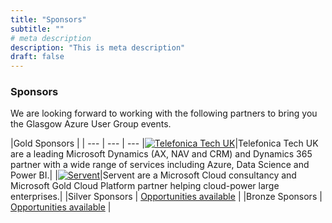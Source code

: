 ```yaml
---
title: "Sponsors"
subtitle: ""
# meta description
description: "This is meta description"
draft: false
---
```


### Sponsors

We are looking forward to working with the following partners to bring you the Glasgow Azure User Group events.

|Gold Sponsors |   |
--- | --- | --- 
|[![Telefonica Tech UK](/images/telefonica.png)](https://telefonicatech.uk/)|Telefonica Tech UK are a leading Microsoft Dynamics (AX, NAV and CRM) and Dynamics 365 partner with a wide range of services including Azure, Data Science and Power BI.|
|[![Servent](/images/serventlogogaug.png)](https://www.servent.co.uk/)|Servent are a Microsoft Cloud consultancy and Microsoft Gold Cloud Platform partner helping cloud-power large enterprises.|
|Silver Sponsors  | [Opportunities available](https://techielass.azureedge.net/gaug/GAUG-Sponsorship-Proposal-2023.pdf)  |
|Bronze Sponsors | [Opportunities available](https://techielass.azureedge.net/gaug/GAUG-Sponsorship-Proposal-2023.pdf)   |